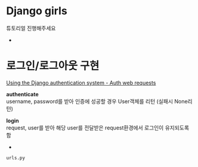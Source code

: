 # Django girls

튜토리얼 진행해주세요

-

# 로그인/로그아웃 구현

[Using the Django authentication system - Auth web requests](https://docs.djangoproject.com/en/1.10/topics/auth/default/#auth-web-requests)  

**authenticate**  
username, password를 받아 인증에 성공할 경우 User객체를 리턴 (실패시 None리턴)

**login**  
request, user를 받아 해당 user를 전달받은 request환경에서 로그인이 유지되도록 함

-

`urls.py`

